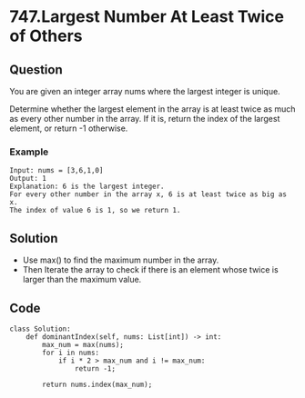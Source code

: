 # 747.Largest Number At Least Twice of Others

## Question
You are given an integer array nums where the largest integer is unique.

Determine whether the largest element in the array is at least twice as much as every other number in the array. If it is, return the index of the largest element, or return -1 otherwise.

### Example
```
Input: nums = [3,6,1,0]
Output: 1
Explanation: 6 is the largest integer.
For every other number in the array x, 6 is at least twice as big as x.
The index of value 6 is 1, so we return 1.
```

## Solution
* Use max() to find the maximum number in the array.
* Then Iterate the array to check if there is an element whose twice is larger than the maximum value.

## Code
```python3
class Solution:
    def dominantIndex(self, nums: List[int]) -> int:
        max_num = max(nums);
        for i in nums:
            if i * 2 > max_num and i != max_num:
                return -1;

        return nums.index(max_num);
```